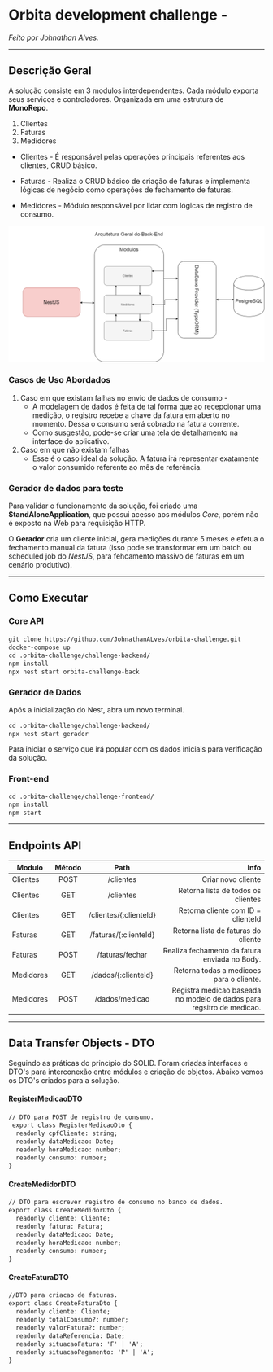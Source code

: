 # Orbita development challenge -

_Feito por Johnathan Alves._

---

## Descrição Geral

A solução consiste em 3 modulos interdependentes. Cada módulo exporta seus serviços e controladores. Organizada em uma estrutura de **MonoRepo**.

1. Clientes
2. Faturas
3. Medidores

- Clientes - É responsável pelas operações principais referentes aos clientes, CRUD básico.

- Faturas - Realiza o CRUD básico de criação de faturas e implementa lógicas de negócio como operações de fechamento de faturas.

- Medidores - Módulo responsável por lidar com lógicas de registro de consumo.

![Arquitetura Geral do Back-end](/imgs/arquitetura-back-end.png)

### Casos de Uso Abordados

1. Caso em que existam falhas no envio de dados de consumo -
   - A modelagem de dados é feita de tal forma que ao recepcionar uma medição, o registro recebe a chave da fatura em aberto no momento. Dessa o consumo será cobrado na fatura corrente.
   - Como susgestão, pode-se criar uma tela de detalhamento na interface do aplicativo.
2. Caso em que não existam falhas
   - Esse é o caso ideal da solução. A fatura irá representar exatamente o valor consumido referente ao mês de referência.

### Gerador de dados para teste

Para validar o funcionamento da solução, foi criado uma **StandAloneApplication**, que possui acesso aos módulos _Core_, porém não é exposto na Web para requisição HTTP.

O **Gerador** cria um cliente inicial, gera medições durante 5 meses e efetua o fechamento manual da fatura (isso pode se transformar em um batch ou scheduled job do _NestJS_, para fehcamento massivo de faturas em um cenário produtivo).

---

## Como Executar

### Core API

    git clone https://github.com/JohnathanALves/orbita-challenge.git
    docker-compose up
    cd .orbita-challenge/challenge-backend/
    npm install
    npx nest start orbita-challenge-back

### Gerador de Dados

Após a inicialização do Nest, abra um novo terminal.

    cd .orbita-challenge/challenge-backend/
    npx nest start gerador

Para iniciar o serviço que irá popular com os dados iniciais para verificação da solução.

### Front-end

    cd .orbita-challenge/challenge-frontend/
    npm install
    npm start

---

## Endpoints API

| Modulo    | Método |          Path          |                                                                  Info |
| --------- | :----: | :--------------------: | --------------------------------------------------------------------: |
| Clientes  |  POST  |       /clientes        |                                                    Criar novo cliente |
| Clientes  |  GET   |       /clientes        |                                    Retorna lista de todos os clientes |
| Clientes  |  GET   | /clientes/{:clienteId} |                                    Retorna cliente com ID = clienteId |
| Faturas   |  GET   | /faturas/{:clienteId}  |                                   Retorna lista de faturas do cliente |
| Faturas   |  POST  |    /faturas/fechar     |                         Realiza fechamento da fatura enviada no Body. |
| Medidores |  GET   |  /dados/{:clienteId}   |                              Retorna todas a medicoes para o cliente. |
| Medidores |  POST  |     /dados/medicao     | Registra medicao baseada no modelo de dados para regsitro de medicao. |

---

## Data Transfer Objects - DTO

Seguindo as práticas do princípio do SOLID. Foram criadas interfaces e DTO's para interconexão entre módulos e criação de objetos. Abaixo vemos os DTO's criados para a solução.

#### RegisterMedicaoDTO

    // DTO para POST de registro de consumo.
     export class RegisterMedicaoDto {
      readonly cpfCliente: string;
      readonly dataMedicao: Date;
      readonly horaMedicao: number;
      readonly consumo: number;
    }

#### CreateMedidorDTO

    // DTO para escrever registro de consumo no banco de dados.
    export class CreateMedidorDto {
      readonly cliente: Cliente;
      readonly fatura: Fatura;
      readonly dataMedicao: Date;
      readonly horaMedicao: number;
      readonly consumo: number;
    }

#### CreateFaturaDTO

    //DTO para criacao de faturas.
    export class CreateFaturaDto {
      readonly cliente: Cliente;
      readonly totalConsumo?: number;
      readonly valorFatura?: number;
      readonly dataReferencia: Date;
      readonly situacaoFatura: 'F' | 'A';
      readonly situacaoPagamento: 'P' | 'A';
    }
